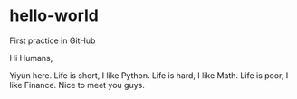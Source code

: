 # hello-world
First practice in GitHub

Hi Humans,

Yiyun here. Life is short, I like Python. Life is hard, I like Math. Life is poor, I like Finance.
Nice to meet you guys.
